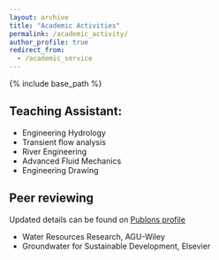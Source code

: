 ```yaml
---
layout: archive
title: "Academic Activities"
permalink: /academic_activity/
author_profile: true
redirect_from:
  - /academic_service
---
```


{% include base_path %}

## Teaching Assistant:
* Engineering Hydrology 
* Transient flow analysis 
* River Engineering
* Advanced Fluid Mechanics
* Engineering Drawing

## Peer reviewing

Updated details can be found on [Publons profile](https://publons.com/researcher/5298547/aparimita-priyadarshini-naik/peer-review/)

* Water Resources Research, AGU-Wiley
* Groundwater for Sustainable Development, Elsevier






